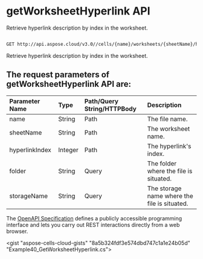 # **getWorksheetHyperlink API**

Retrieve hyperlink description by index in the worksheet. 

```bash

GET http://api.aspose.cloud/v3.0//cells/{name}/worksheets/{sheetName}/hyperlinks/{hyperlinkIndex}

```
Retrieve hyperlink description by index in the worksheet.

## The request parameters of **getWorksheetHyperlink** API are: 

| Parameter Name | Type | Path/Query String/HTTPBody | Description | 
| :- | :- | :- |:- | 
|name|String|Path|The file name.|
|sheetName|String|Path|The worksheet name.|
|hyperlinkIndex|Integer|Path|The hyperlink's index.|
|folder|String|Query|The folder where the file is situated.|
|storageName|String|Query|The storage name where the file is situated.|


The [OpenAPI Specification](https://reference.aspose.cloud/cells/#/HypelinksController/GetWorksheetHyperlink) defines a publicly accessible programming interface and lets you carry out REST interactions directly from a web browser.

<gist "aspose-cells-cloud-gists" "8a5b324fdf3e574dbd747c1a1e24b05d" "Example40_GetWorksheetHyperlink.cs">

